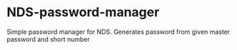 # NDS-password-manager
Simple password manager for NDS. Generates password from given master password and short number
